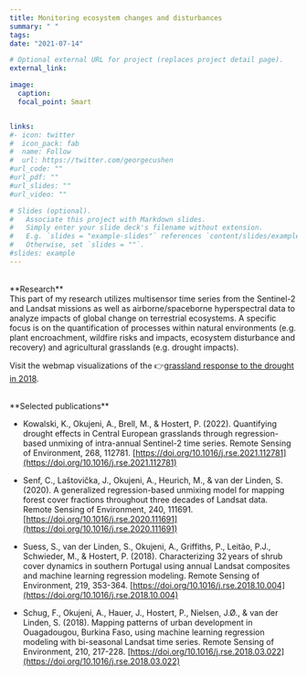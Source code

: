 ```yaml
---
title: Monitoring ecosystem changes and disturbances
summary: " "
tags:
date: "2021-07-14"

# Optional external URL for project (replaces project detail page).
external_link:

image:
  caption: 
  focal_point: Smart


links:
#- icon: twitter
#  icon_pack: fab
#  name: Follow
#  url: https://twitter.com/georgecushen
#url_code: ""
#url_pdf: ""
#url_slides: ""
#url_video: ""

# Slides (optional).
#   Associate this project with Markdown slides.
#   Simply enter your slide deck's filename without extension.
#   E.g. `slides = "example-slides"` references `content/slides/example-slides.md`.
#   Otherwise, set `slides = ""`.
#slides: example
---
```

<br />
**Research**<br />
This part of my research utilizes multisensor time series from the Sentinel-2 and Landsat missions as well as airborne/spaceborne hyperspectral data to analyze impacts of global change on terrestrial ecosystems. A specific focus is on the quantification of processes within natural environments (e.g. plant encroachment, wildfire risks and impacts, ecosystem disturbance and recovery) and agricultural grasslands (e.g. drought impacts).

Visit the webmap visualizations of the  👉[grassland response to the drought in 2018](https://ows.geo.hu-berlin.de/webviewer/grassland_drought/index.html).


<br />
**Selected publications**<br />

* Kowalski, K., Okujeni, A., Brell, M., & Hostert, P. (2022). Quantifying drought effects in Central European grasslands through regression-based unmixing of intra-annual Sentinel-2 time series. Remote Sensing of Environment, 268, 112781. [https://doi.org/10.1016/j.rse.2021.112781](https://doi.org/10.1016/j.rse.2021.112781)
 

* Senf, C., Laštovička, J., Okujeni, A., Heurich, M., & van der Linden, S. (2020). A generalized regression-based unmixing model for mapping forest cover fractions throughout three decades of Landsat data. Remote Sensing of Environment, 240, 111691. [https://doi.org/10.1016/j.rse.2020.111691](https://doi.org/10.1016/j.rse.2020.111691)

* Suess, S., van der Linden, S., Okujeni, A., Griffiths, P., Leitão, P.J., Schwieder, M., & Hostert, P. (2018). Characterizing 32 years of shrub cover dynamics in southern Portugal using annual Landsat composites and machine learning regression modeling. Remote Sensing of Environment, 219, 353-364. [https://doi.org/10.1016/j.rse.2018.10.004](https://doi.org/10.1016/j.rse.2018.10.004)

* Schug, F., Okujeni, A., Hauer, J., Hostert, P., Nielsen, J.Ø., & van der Linden, S. (2018). Mapping patterns of urban development in Ouagadougou, Burkina Faso, using machine learning regression modeling with bi-seasonal Landsat time series. Remote Sensing of Environment, 210, 217-228. [https://doi.org/10.1016/j.rse.2018.03.022](https://doi.org/10.1016/j.rse.2018.03.022) 